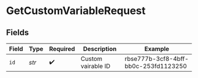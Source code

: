 # GetCustomVariableRequest


## Fields

| Field                                | Type                                 | Required                             | Description                          | Example                              |
| ------------------------------------ | ------------------------------------ | ------------------------------------ | ------------------------------------ | ------------------------------------ |
| `id`                                 | *str*                                | :heavy_check_mark:                   | Custom vairable ID                   | rbse777b-3cf8-4bff-bb0c-253fd1123250 |